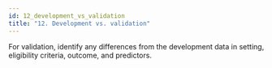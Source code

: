 ```yaml
---
id: 12_development_vs_validation
title: "12. Development vs. validation"
---
```

For validation, identify any differences from the development data in setting, eligibility criteria, outcome, and predictors. 